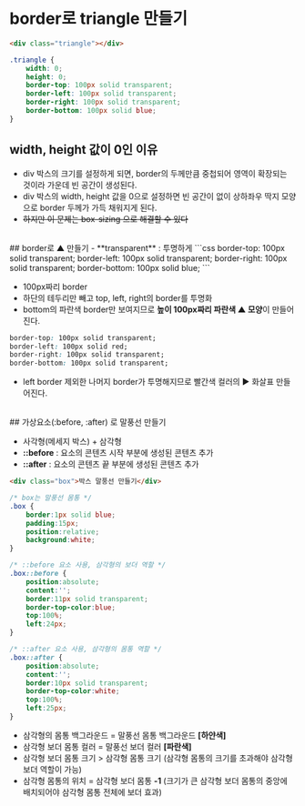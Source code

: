 
# border로 triangle 만들기
```html
<div class="triangle"></div>
```
```css
.triangle {
	width: 0; 
	height: 0; 
	border-top: 100px solid transparent;
    border-left: 100px solid transparent;
    border-right: 100px solid transparent;
    border-bottom: 100px solid blue;
}
```


## width, height 값이 0인 이유
- div 박스의 크기를 설정하게 되면, border의 두께만큼 중첩되어 영역이 확장되는 것이라 가운데 빈 공간이 생성된다.  
- div 박스의 width, height 값을 0으로 설정하면 빈 공간이 없이 상하좌우 딱지 모양으로  border 두께가 가득 채워지게 된다.  
- ~~하지만 이 문제는 box-sizing 으로 해결할 수 있다~~
<br>
## border로 ▲ 만들기
- **transparent** : 투명하게
```css
border-top: 100px solid transparent;
border-left: 100px solid transparent;
border-right: 100px solid transparent;
border-bottom: 100px solid blue;
```

- 100px짜리 border
-  하단의 테두리만 빼고 top, left, right의 border를 투명화
- bottom의 파란색 border만 보여지므로 **높이 100px짜리 파란색 ▲ 모양**이 만들어진다.

```css
border-top: 100px solid transparent;
border-left: 100px solid red;
border-right: 100px solid transparent;
border-bottom: 100px solid transparent;
```
- left border 제외한 나머지 border가 투명해지므로 빨간색 컬러의 ▶ 화살표 만들어진다.
<br>
## 가상요소(:before, :after) 로 말풍선 만들기

- 사각형(메세지 박스) + 삼각형
- **::before** : 요소의 콘텐츠 시작 부분에 생성된 콘텐츠 추가
- **::after** : 요소의 콘텐츠 끝 부분에 생성된 콘텐츠 추가
```html
<div class="box">박스 말풍선 만들기</div>
```
```css
/* box는 말풍선 몸통 */
.box {
	border:1px solid blue; 
	padding:15px; 
	position:relative; 
	background:white;
}

/* ::before 요소 사용, 삼각형의 보더 역할 */
.box::before {
	position:absolute;
	content:''; 
	border:11px solid transparent; 
	border-top-color:blue;
	top:100%;
	left:24px;
}

/* ::after 요소 사용, 삼각형의 몸통 역할 */
.box::after {
	position:absolute; 
	content:''; 
	border:10px solid transparent; 
	border-top-color:white;
	top:100%;
	left:25px;
}
```
- 삼각형의 몸통 백그라운드 = 말풍선 몸통 백그라운드 **[하얀색]**
- 삼각형 보더 몸통 컬러 = 말풍선 보더 컬러 **[파란색]**
- 삼각형 보더 몸통 크기 > 삼각형 몸통 크기
 (삼각형 몸통의 크기를 초과해야 삼각형 보더 역할이 가능)
 - 삼각형 몸통의 위치 = 삼각형 보더 몸통  **-1** 
  (크기가 큰 삼각형 보더 몸통의 중앙에 배치되어야 삼각형 몸통 전체에 보더 효과)